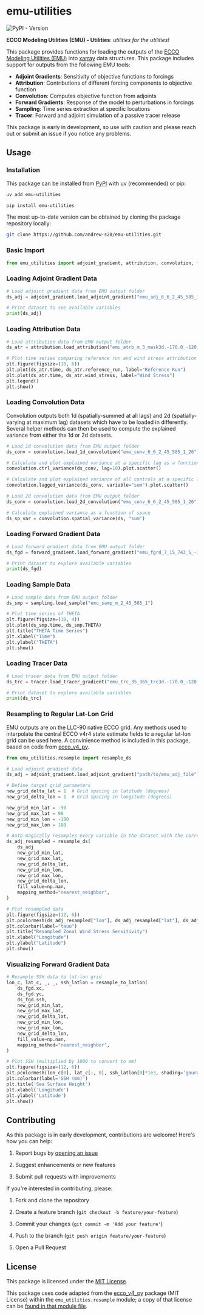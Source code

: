 # emu-utilities

![PyPI - Version](https://img.shields.io/pypi/v/emu-utilities)

**ECCO Modeling Utilities (EMU) - Utilities**: *utilities for the utilities!*

This package provides functions for loading the outputs of the [ECCO Modeling Utilities (EMU)](https://ecco-group.org/docs/01_16_fukumori_emu_ecco_2024_03.pdf) into [xarray](https://docs.xarray.dev/en/stable/) data structures. This package includes support for outputs from the following EMU tools:

- **Adjoint Gradients**: Sensitivity of objective functions to forcings
- **Attribution**: Contributions of different forcing components to objective function
- **Convolution**: Computes objective function from adjoints
- **Forward Gradients**: Response of the model to perturbations in forcings
- **Sampling**: Time series extraction at specific locations
- **Tracer**: Forward and adjoint simulation of a passive tracer release

This package is early in development, so use with caution and please reach out or submit an issue if you notice any problems.

## Usage

### Installation

This package can be installed from [PyPI](https://pypi.org/project/emu-utilities/) with uv (recommended) or pip:

```bash
uv add emu-utilities
```

```bash
pip install emu-utilities
```

The most up-to-date version can be obtained by cloning the package repository locally:

```bash
git clone https://github.com/andrew-s28/emu-utilities.git
```

### Basic Import

```python
from emu_utilities import adjoint_gradient, attribution, convolution, forward_gradient, sampling, tracer
```

### Loading Adjoint Gradient Data

```python
# Load adjoint gradient data from EMU output folder
ds_adj = adjoint_gradient.load_adjoint_gradient("emu_adj_6_6_2_45_585_1")

# Print dataset to see available variables
print(ds_adj)
```

### Loading Attribution Data

```python
# Load attribution data from EMU output folder
ds_atr = attribution.load_attribution("emu_atrb_m_3_mask3d.-170.0_-120.0_-5.0_5.0_10.0_0.0_1")

# Plot time series comparing reference run and wind stress attribution run
plt.figure(figsize=(10, 6))
plt.plot(ds_atr.time, ds_atr.reference_run, label="Reference Run")
plt.plot(ds_atr.time, ds_atr.wind_stress, label="Wind Stress")
plt.legend()
plt.show()
```

### Loading Convolution Data

Convolution outputs both 1d (spatially-summed at all lags) and 2d (spatially-varying at maximum lag) datasets which have to be loaded in differently. Several helper methods can then be used to compute the explained variance from either the 1d or 2d datasets.

```python
# Load 1d convolution data from EMU output folder
ds_conv = convolution.load_1d_convolution("emu_conv_6_6_2_45_585_1_26")

# Calculate and plot explained variance at a specific lag as a function of control variable
convolution.ctrl_variance(ds_conv, lag=10).plot.scatter()

# Calculate and plot explained variance of all controls at a specific lag
convolution.lagged_variance(ds_conv, variable="sum").plot.scatter()
```

```python
# Load 2d convolution data from EMU output folder
ds_conv = convolution.load_2d_convolution("emu_conv_6_6_2_45_585_1_26")

# Calculate explained variance as a function of space
ds_sp_var = convolution.spatial_variance(ds, "sum")
```

### Loading Forward Gradient Data

```python
# Load forward gradient data from EMU output folder
ds_fgd = forward_gradient.load_forward_gradient("emu_fgrd_7_15_743_5_-1.00E-01")

# Print dataset to explore available variables
print(ds_fgd)
```

### Loading Sample Data

```python
# Load sample data from EMU output folder
ds_smp = sampling.load_sample("emu_samp_m_2_45_585_1")

# Plot time series of THETA
plt.figure(figsize=(10, 4))
plt.plot(ds_smp.time, ds_smp.THETA)
plt.title("THETA Time Series")
plt.xlabel("Time")
plt.ylabel("THETA")
plt.show()
```

### Loading Tracer Data

```python
# Load tracer data from EMU output folder
ds_trc = tracer.load_tracer_gradient("emu_trc_35_365_trc3d.-170.0_-120.0_-5.0_5.0_10.0_0.0")

# Print dataset to explore available variables
print(ds_trc)
```

### Resampling to Regular Lat-Lon Grid

EMU outputs are on the LLC-90 native ECCO grid. Any methods used to interpolate the central ECCO v4r4 state estimate fields to a regular lat-lon grid can be used here. A convinience method is included in this package, based on code from [ecco_v4_py](https://ecco-v4-python-tutorial.readthedocs.io/ECCO_v4_Interpolating_Fields_to_LatLon_Grid.html).

```python
from emu_utilities.resample import resample_ds

# Load adjoint gradient data
ds_adj = adjoint_gradient.load_adjoint_gradient("path/to/emu_adj_file")

# Define target grid parameters
new_grid_delta_lat = 1  # Grid spacing in latitude (degrees)
new_grid_delta_lon = 1  # Grid spacing in longitude (degrees)

new_grid_min_lat = -90
new_grid_max_lat = 90
new_grid_min_lon = -180
new_grid_max_lon = 180

# Auto-magically resamples every variable in the dataset with the correct coordinates!
ds_adj_resampled = resample_ds(
    ds_adj
    new_grid_min_lat,
    new_grid_max_lat,
    new_grid_delta_lat,
    new_grid_min_lon,
    new_grid_max_lon,
    new_grid_delta_lon,
    fill_value=np.nan,
    mapping_method="nearest_neighbor",
)

# Plot resampled data
plt.figure(figsize=(12, 6))
plt.pcolormesh(ds_adj_resampled["lon"], ds_adj_resampled["lat"], ds_adj_resampled["tauu"], cmap="viridis")
plt.colorbar(label="tauu")
plt.title("Resampled Zonal Wind Stress Sensitivity")
plt.xlabel("Longitude")
plt.ylabel("Latitude")
plt.show()
```

### Visualizing Forward Gradient Data

```python
# Resample SSH data to lat-lon grid
lon_c, lat_c, _, _, ssh_latlon = resample_to_latlon(
    ds_fgd.xc,
    ds_fgd.yc,
    ds_fgd.ssh,
    new_grid_min_lat,
    new_grid_max_lat,
    new_grid_delta_lat,
    new_grid_min_lon,
    new_grid_max_lon,
    new_grid_delta_lon,
    fill_value=np.nan,
    mapping_method="nearest_neighbor",
)

# Plot SSH (multiplied by 1000 to convert to mm)
plt.figure(figsize=(12, 6))
plt.pcolormesh(lon_c[0], lat_c[:, 0], ssh_latlon[0]*1e3, shading='gouraud', cmap='RdBu_r')
plt.colorbar(label='SSH (mm)')
plt.title('Sea Surface Height')
plt.xlabel('Longitude')
plt.ylabel('Latitude')
plt.show()
```

## Contributing

As this package is in early development, contributions are welcome! Here's how you can help:

1. Report bugs by [opening an issue](link-to-issues)

2. Suggest enhancements or new features

3. Submit pull requests with improvements

If you're interested in contributing, please:

1. Fork and clone the repository

2. Create a feature branch (`git checkout -b feature/your-feature`)

3. Commit your changes (`git commit -m 'Add your feature'`)

4. Push to the branch (`git push origin feature/your-feature`)

5. Open a Pull Request

## License

This package is licensed under the [MIT License](LICENSE).

This package uses code adapted from the [ecco_v4_py](https://ecco-v4-python-tutorial.readthedocs.io/) package (MIT License) within the `emu_utilities.resample` module; a copy of that license can be [found in that module file](emu_utilities/resample.py).
